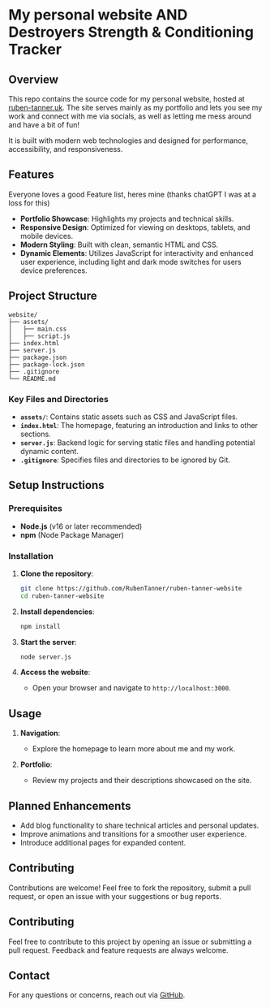 # My personal website AND Destroyers Strength & Conditioning Tracker

## Overview

This repo contains the source code for my personal website, hosted at [ruben-tanner.uk](https://ruben-tanner.uk). The site serves mainly as my portfolio and lets you see my work and connect with me via socials, as well as letting me mess around and have a bit of fun!

It is built with modern web technologies and designed for performance, accessibility, and responsiveness.

## Features

Everyone loves a good Feature list, heres mine (thanks chatGPT I was at a loss for this)

- **Portfolio Showcase**: Highlights my projects and technical skills.
- **Responsive Design**: Optimized for viewing on desktops, tablets, and mobile devices.
- **Modern Styling**: Built with clean, semantic HTML and CSS.
- **Dynamic Elements**: Utilizes JavaScript for interactivity and enhanced user experience, including light and dark mode switches for users device preferences.

## Project Structure

```
website/
├── assets/
│   ├── main.css
│   ├── script.js
├── index.html
├── server.js
├── package.json
├── package-lock.json
├── .gitignore
└── README.md
```

### Key Files and Directories

- **`assets/`**: Contains static assets such as CSS and JavaScript files.
- **`index.html`**: The homepage, featuring an introduction and links to other sections.
- **`server.js`**: Backend logic for serving static files and handling potential dynamic content.
- **`.gitignore`**: Specifies files and directories to be ignored by Git.

## Setup Instructions

### Prerequisites

- **Node.js** (v16 or later recommended)
- **npm** (Node Package Manager)

### Installation

1. **Clone the repository**:

   ```bash
   git clone https://github.com/RubenTanner/ruben-tanner-website
   cd ruben-tanner-website
   ```

2. **Install dependencies**:

   ```bash
   npm install
   ```

3. **Start the server**:

   ```bash
   node server.js
   ```

4. **Access the website**:

   - Open your browser and navigate to `http://localhost:3000`.

## Usage

1. **Navigation**:

   - Explore the homepage to learn more about me and my work.

2. **Portfolio**:
   - Review my projects and their descriptions showcased on the site.

## Planned Enhancements

- Add blog functionality to share technical articles and personal updates.
- Improve animations and transitions for a smoother user experience.
- Introduce additional pages for expanded content.

## Contributing

Contributions are welcome! Feel free to fork the repository, submit a pull request, or open an issue with your suggestions or bug reports.

## Contributing

Feel free to contribute to this project by opening an issue or submitting a pull request. Feedback and feature requests are always welcome.

## Contact

For any questions or concerns, reach out via [GitHub](https://github.com/rubentanner/).
